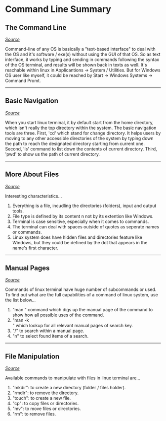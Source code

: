 # Command Line Summary

## The Command Line

*[Source](https://ryanstutorials.net/linuxtutorial/commandline.php)*

Command-line of any OS is basically a "text-based interface" to deal with the OS and it's software / exe(s) without using the GUI of that OS. So as text interface, it works by typing and sending in commands following the syntax of the OS terminal, and results will be shown back in texts as well. It's reachable within linux in Applicantions -> System / Utilities. But for Windows OS user like myself, it could be reached by Start -> Windows Systems -> Command Promt.

---

## Basic Navigation

*[Source](https://ryanstutorials.net/linuxtutorial/navigation.php)*

When you start linux terminal, it by default start from the home directory, which isn't really the top directory within the system. The basic navigation tools are three. First, 'cd' which stand for change directory. It helps users by moving to any other accessible directories of the system by typing down the path to reach the designated directory starting from current one. Second, 'ls' command to list down the contents of current directory. Third, 'pwd' to show us the path of current directory.

---

## More About Files

*[Source](https://ryanstutorials.net/linuxtutorial/aboutfiles.php)*

Interesting characteristics...

1. Everything is a file, incudling the directories (folders), input and output tools.
2. File type is defined by its content n not by its extention like Windows.
3. Terminal is case sensitive, especially when it comes to commands.
4. The terminal can deal with spaces outside of quotes as seperate names or commands.
5. Linux system does have hidden files and directories feature like Windows, but they could be defined by the dot that appears in the name's first character.

---

## Manual Pages

*[Source](https://ryanstutorials.net/linuxtutorial/manual.php)*

Commands of linux terminal have huge number of subcommands or used. To find out what are the full capabilities of a command of linux system, use the list below...

1. "man <command>" command which digs up the manual page of the command to show how all possible uses of the command.
2. "man -k <search>" which lookup for all relevant manual pages of search key.
3. "/<term>" to search within a manual page.
4. "n" to select found items of a search.

---

## File Manipulation

*[Source](https://ryanstutorials.net/linuxtutorial/filemanipulation.php)*

Available commands to manipulate with files in linux terminal are...

1. "mkdir": to create a new directory (folder / files holder).
2. "rmdir": to remove the directory.
3. "touch": to create a new file.
4. "cp": to copy files or directories.
5. "mv": to move files or directories.
6. "rm": to remove files.
